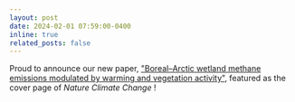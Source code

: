 ```yaml
---
layout: post
date: 2024-02-01 07:59:00-0400
inline: true
related_posts: false
---
```


Proud to announce our new paper, ["Boreal–Arctic wetland methane emissions modulated by warming and vegetation activity"](https://www.nature.com/articles/s41558-024-01933-3), featured as the cover page of *Nature Climate Change* ! 
